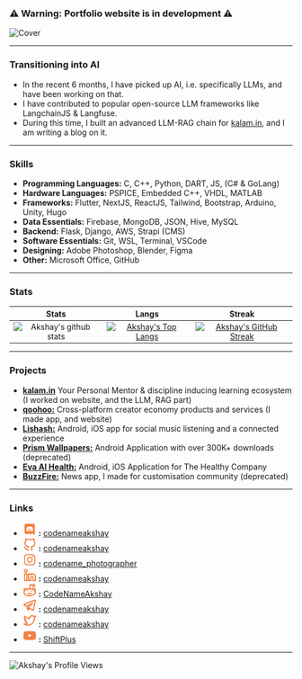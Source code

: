 ### ⚠️ Warning: Portfolio website is in development ⚠️

![Cover](https://pbs.twimg.com/profile_banners/1035583255829831681/1676198674/1500x500)

-------------
### Transitioning into AI
- In the recent 6 months, I have picked up AI, i.e. specifically LLMs, and have been working on that.
- I have contributed to popular open-source LLM frameworks like LangchainJS & Langfuse.
- During this time, I built an advanced LLM-RAG chain for [kalam.in](https://kalam.in/), and I am writing a blog on it.

-------------
### Skills

- **Programming Languages:** C, C++, Python, DART, JS, (C# & GoLang)
- **Hardware Languages:** PSPICE, Embedded C++, VHDL, MATLAB
- **Frameworks:** Flutter, NextJS, ReactJS, Tailwind, Bootstrap, Arduino, Unity, Hugo
- **Data Essentials:** Firebase, MongoDB, JSON, Hive, MySQL
- **Backend:** Flask, Django, AWS, Strapi (CMS)
- **Software Essentials:** Git, WSL, Terminal, VSCode
- **Designing:** Adobe Photoshop, Blender, Figma
- **Other:** Microsoft Office, GitHub

-------------
### Stats

|  Stats      | Langs           | Streak  |
|:-------------:|:-------------:|:-----:|
| ![Akshay's github stats](https://github-readme-stats.vercel.app/api?username=codenameakshay&show_icons=true&theme=dark)      | [![Akshay's Top Langs](https://github-readme-stats.vercel.app/api/top-langs/?username=codenameakshay&layout=compact&theme=dark)](https://github.com/codenameakshay?tab=repositories) | [![Akshay's GitHub Streak](https://github-readme-streak-stats.herokuapp.com/?user=codenameakshay&theme=dark)](https://github.com/codenameakshay?tab=repositories) |

-------------
### Projects
- **[kalam.in](https://kalam.in/)** Your Personal Mentor & discipline inducing learning ecosystem (I worked on website, and the LLM, RAG part)
- **[qoohoo:](https://qoohoo.in/)** Cross-platform creator economy products and services (I made app, and website)
- **[Lishash:](https://lishash.com/)** Android, iOS app for social music listening and a connected experience
- **[Prism Wallpapers:](https://play.google.com/store/apps/details?id=com.hash.prism)** Android Application with over 300K+ downloads (deprecated)
- **[Eva AI Health:](https://play.google.com/store/apps/details?id=com.nsit.thehealthcompany)** Android, iOS Application for The Healthy Company
- **[BuzzFire:](https://play.google.com/store/apps/details?id=com.hash.buzzfire)** News app, I made for customisation community (deprecated)

-------------
### Links
- <a href="http://discord.gg/H4FHtqeSDa"><img alt="Discord" title="Discord" height="24" width="24" src="https://raw.githubusercontent.com/codenameakshay/codenameakshay/master/assets/uil_discord.svg"></a> **:** [codenameakshay](http://discord.gg/H4FHtqeSDa)
- <a href="https://github.com/codenameakshay/"><img alt="GitHub" title="GitHub" height="24" width="24" src="https://raw.githubusercontent.com/codenameakshay/codenameakshay/master/assets/uil_github-alt.svg"></a> **:** [codenameakshay](https://github.com/codenameakshay/)
- <a href="https://www.instagram.com/codename_photographer/"><img alt="Instagram" title="Instagram" height="24" width="24" src="https://raw.githubusercontent.com/codenameakshay/codenameakshay/master/assets/uil_instagram.svg"></a> **:** [codename_photographer](https://www.instagram.com/codename_photographer/)
- <a href="https://www.linkedin.com/in/codenameakshay/"><img alt="LinkedIn" title="LinkedIn" height="24" width="24" src="https://raw.githubusercontent.com/codenameakshay/codenameakshay/master/assets/uil_linkedin-alt.svg"></a> **:** [codenameakshay](https://www.linkedin.com/in/codenameakshay/)
- <a href="https://www.reddit.com/user/CodeNameAkshay"><img alt="Reddit" title="Reddit" height="24" width="24" src="https://raw.githubusercontent.com/codenameakshay/codenameakshay/master/assets/uil_reddit-alien-alt.svg"></a> **:** [CodeNameAkshay](https://www.reddit.com/user/CodeNameAkshay)
- <a href="https://t.me/codenameakshay"><img alt="Telegram" title="Telegram" height="24" width="24" src="https://raw.githubusercontent.com/codenameakshay/codenameakshay/master/assets/uil_telegram-alt.svg"></a> **:** [codenameakshay](https://t.me/codenameakshay)
- <a href="https://twitter.com/codenameakshay/"><img alt="Twitter" title="Twitter" height="24" width="24" src="https://raw.githubusercontent.com/codenameakshay/codenameakshay/master/assets/uil_twitter-alt.svg"></a> **:** [codenameakshay](https://twitter.com/codenameakshay)
- <a href="https://www.youtube.com/channel/UCBSEFstqptgtYsLSAdq8tKg"><img alt="YouTube" title="YouTube" height="24" width="24" src="https://raw.githubusercontent.com/codenameakshay/codenameakshay/master/assets/uil_youtube.svg"></a> **:** [ShiftPlus](https://www.youtube.com/channel/UCBSEFstqptgtYsLSAdq8tKg)

-------------
![Akshay's Profile Views](https://komarev.com/ghpvc/?username=LiquidatorCoder&color=74ff0a&label=Stalkers)
